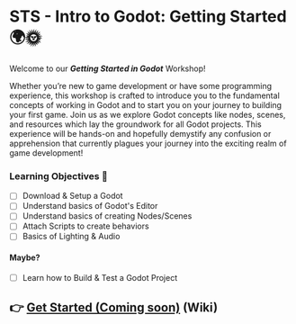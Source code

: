 # STS - Intro to Godot: Getting Started 🌍🌞

Welcome to our ***Getting Started in Godot*** Workshop! 

Whether you’re new to game development or have some programming experience, this workshop is crafted to introduce you to the fundamental concepts of working in Godot and to start you on your journey to building your first game. Join us as we explore Godot concepts like nodes, scenes, and resources which lay the groundwork for all Godot projects. This experience will be hands-on and hopefully demystify any confusion or apprehension that currently plagues your journey into the exciting realm of game development!

### Learning Objectives 🎯
* [ ] Download & Setup a Godot
* [ ] Understand basics of Godot's Editor
* [ ] Understand basics of creating Nodes/Scenes
* [ ] Attach Scripts to create behaviors
* [ ] Basics of Lighting & Audio

#### Maybe?
* [ ] Learn how to Build & Test a Godot Project

## 👉 [Get Started (Coming soon)]() (Wiki)

